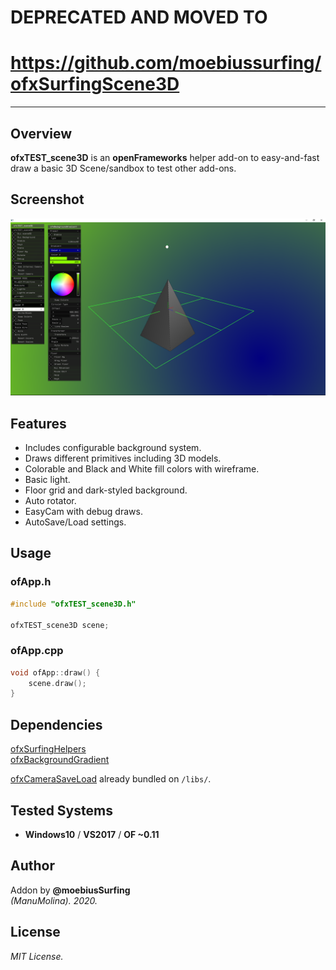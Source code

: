 # DEPRECATED AND MOVED TO  
# https://github.com/moebiussurfing/ofxSurfingScene3D

----

## Overview
**ofxTEST_scene3D** is an **openFrameworks** helper add-on to easy-and-fast draw a basic 3D Scene/sandbox to test other add-ons.

## Screenshot
![image](/readme_images/Capture.PNG?raw=true "image")

## Features
- Includes configurable background system.
- Draws different primitives including 3D models.
- Colorable and Black and White fill colors with wireframe.
- Basic light.
- Floor grid and dark-styled background.
- Auto rotator.
- EasyCam with debug draws.
- AutoSave/Load settings.

## Usage

### ofApp.h
```.cpp
#include "ofxTEST_scene3D.h"

ofxTEST_scene3D scene;
```

### ofApp.cpp
```.cpp
void ofApp::draw() {
    scene.draw();
}
```

## Dependencies
[ofxSurfingHelpers](https://github.com/moebiussurfing/ofxSurfingHelpers)  
[ofxBackgroundGradient](https://github.com/moebiussurfing/ofxBackgroundGradient)  

[ofxCameraSaveLoad](https://github.com/roymacdonald/ofxCameraSaveLoad) already bundled on ```/libs/```.

## Tested Systems
- **Windows10** / **VS2017** / **OF ~0.11**

## Author
Addon by **@moebiusSurfing**  
*(ManuMolina). 2020.*

## License
*MIT License.*

